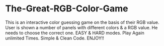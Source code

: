 # The-Great-RGB-Color-Game
This is an interactive color guessing game on the basis of their RGB value. User is shown a number of panels with different colors &amp; a RGB value. He needs to choose the correct one. EASY &amp; HARD modes. Play Again unlimited Times. Simple &amp; Clean Code. ENJOY!!
